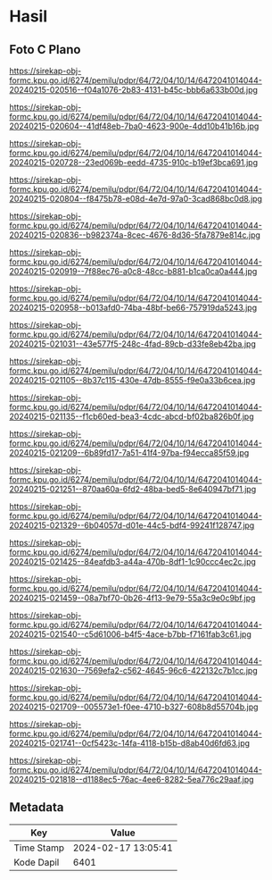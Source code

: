 # Hasil

## Foto C Plano

https://sirekap-obj-formc.kpu.go.id/6274/pemilu/pdpr/64/72/04/10/14/6472041014044-20240215-020516--f04a1076-2b83-4131-b45c-bbb6a633b00d.jpg

https://sirekap-obj-formc.kpu.go.id/6274/pemilu/pdpr/64/72/04/10/14/6472041014044-20240215-020604--41df48eb-7ba0-4623-900e-4dd10b41b16b.jpg

https://sirekap-obj-formc.kpu.go.id/6274/pemilu/pdpr/64/72/04/10/14/6472041014044-20240215-020728--23ed069b-eedd-4735-910c-b19ef3bca691.jpg

https://sirekap-obj-formc.kpu.go.id/6274/pemilu/pdpr/64/72/04/10/14/6472041014044-20240215-020804--f8475b78-e08d-4e7d-97a0-3cad868bc0d8.jpg

https://sirekap-obj-formc.kpu.go.id/6274/pemilu/pdpr/64/72/04/10/14/6472041014044-20240215-020836--b982374a-8cec-4676-8d36-5fa7879e814c.jpg

https://sirekap-obj-formc.kpu.go.id/6274/pemilu/pdpr/64/72/04/10/14/6472041014044-20240215-020919--7f88ec76-a0c8-48cc-b881-b1ca0ca0a444.jpg

https://sirekap-obj-formc.kpu.go.id/6274/pemilu/pdpr/64/72/04/10/14/6472041014044-20240215-020958--b013afd0-74ba-48bf-be66-757919da5243.jpg

https://sirekap-obj-formc.kpu.go.id/6274/pemilu/pdpr/64/72/04/10/14/6472041014044-20240215-021031--43e577f5-248c-4fad-89cb-d33fe8eb42ba.jpg

https://sirekap-obj-formc.kpu.go.id/6274/pemilu/pdpr/64/72/04/10/14/6472041014044-20240215-021105--8b37c115-430e-47db-8555-f9e0a33b6cea.jpg

https://sirekap-obj-formc.kpu.go.id/6274/pemilu/pdpr/64/72/04/10/14/6472041014044-20240215-021135--f1cb60ed-bea3-4cdc-abcd-bf02ba826b0f.jpg

https://sirekap-obj-formc.kpu.go.id/6274/pemilu/pdpr/64/72/04/10/14/6472041014044-20240215-021209--6b89fd17-7a51-41f4-97ba-f94ecca85f59.jpg

https://sirekap-obj-formc.kpu.go.id/6274/pemilu/pdpr/64/72/04/10/14/6472041014044-20240215-021251--870aa60a-6fd2-48ba-bed5-8e640947bf71.jpg

https://sirekap-obj-formc.kpu.go.id/6274/pemilu/pdpr/64/72/04/10/14/6472041014044-20240215-021329--6b04057d-d01e-44c5-bdf4-99241f128747.jpg

https://sirekap-obj-formc.kpu.go.id/6274/pemilu/pdpr/64/72/04/10/14/6472041014044-20240215-021425--84eafdb3-a44a-470b-8df1-1c90ccc4ec2c.jpg

https://sirekap-obj-formc.kpu.go.id/6274/pemilu/pdpr/64/72/04/10/14/6472041014044-20240215-021459--08a7bf70-0b26-4f13-9e79-55a3c9e0c9bf.jpg

https://sirekap-obj-formc.kpu.go.id/6274/pemilu/pdpr/64/72/04/10/14/6472041014044-20240215-021540--c5d61006-b4f5-4ace-b7bb-f7161fab3c61.jpg

https://sirekap-obj-formc.kpu.go.id/6274/pemilu/pdpr/64/72/04/10/14/6472041014044-20240215-021630--7569efa2-c562-4645-96c6-422132c7b1cc.jpg

https://sirekap-obj-formc.kpu.go.id/6274/pemilu/pdpr/64/72/04/10/14/6472041014044-20240215-021709--005573e1-f0ee-4710-b327-608b8d55704b.jpg

https://sirekap-obj-formc.kpu.go.id/6274/pemilu/pdpr/64/72/04/10/14/6472041014044-20240215-021741--0cf5423c-14fa-4118-b15b-d8ab40d6fd63.jpg

https://sirekap-obj-formc.kpu.go.id/6274/pemilu/pdpr/64/72/04/10/14/6472041014044-20240215-021818--d1188ec5-76ac-4ee6-8282-5ea776c29aaf.jpg


## Metadata

| Key        | Value               |
| ---------- | ------------------- |
| Time Stamp | 2024-02-17 13:05:41 |
| Kode Dapil | 6401                |



